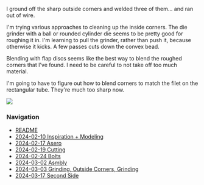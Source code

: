 I ground off the sharp outside corners and welded three of them... and ran out of wire.

I'm trying various approaches to cleaning up the inside corners. The die grinder with a ball or rounded cylinder die seems to be pretty good for roughing it in. I'm learning to pull the grinder, rather than push it, because otherwise it kicks. A few passes cuts down the convex bead.

Blending with flap discs seems like the best way to blend the roughed corners that I've found. I need to be careful to not take off too much material.

I'm going to have to figure out how to blend corners to match the filet on the rectangular tube. They're much too sharp now.

![](https://live.staticflickr.com/65535/53568567613_7d7cafa935_4k.jpg)

### Navigation
* [README](README.md)
* [2024-02-10 Inspiration + Modeling](2024-02-10%20Inspiration%20%2B%20Modeling.md)
* [2024-02-17 Asero](2024-02-17%20Asero.md)
* [2024-02-19 Cutting](2024-02-19%20Cutting.md)
* [2024-02-24 Bolts](2024-02-24%20Bolts.md)
* [2024-03-02 Asmbly](2024-03-02%20Asmbly.md)
* [2024-03-03 Grinding, Outside Corners, Grinding](2024-03-03%20Grinding%2C%20Outside%20Corners%2C%20Grinding.md)
* [2024-03-17 Second Side](2024-03-17%20Second%20Side.md)

